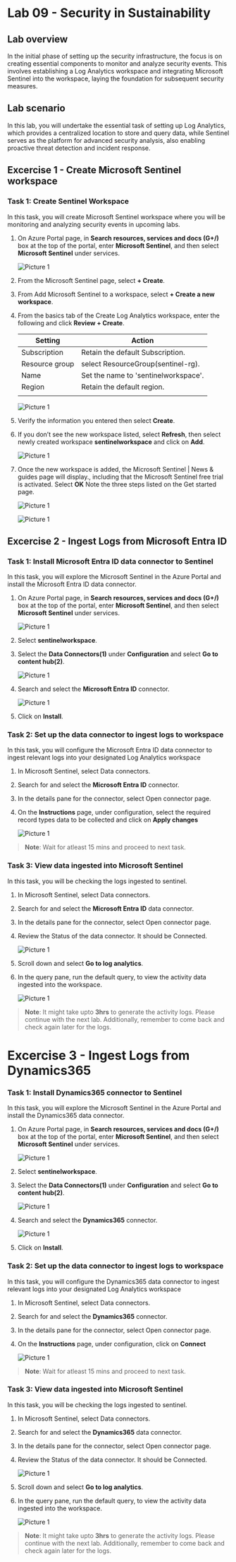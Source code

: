 # Lab 09 - Security in Sustainability

## Lab overview
In the initial phase of setting up the security infrastructure, the focus is on creating essential components to monitor and analyze security events. This involves establishing a Log Analytics workspace and integrating Microsoft Sentinel into the workspace, laying the foundation for subsequent security measures.

## Lab scenario
In this lab, you will undertake the essential task of setting up Log Analytics, which provides a centralized location to store and query data, while Sentinel serves as the platform for advanced security analysis, also enabling proactive threat detection and incident response.


## Excercise 1 - Create Microsoft Sentinel workspace

### Task 1: Create Sentinel Workspace

In this task, you will create Microsoft Sentinel workspace where you will be monitoring and analyzing security events in upcoming labs.

1.  On Azure Portal page, in **Search resources, services and docs (G+/)** box at the top of the portal, enter **Microsoft Sentinel**, and then select **Microsoft Sentinel** under services.

    ![Picture 1](../media/image_7.png)

1. From the Microsoft Sentinel page, select **+ Create**.

1. From Add Microsoft Sentinel to a workspace, select **+ Create a new workspace**.

1. From the basics tab of the Create Log Analytics workspace, enter the following and click **Review + Create**.   

    | Setting | Action |
    | -- | -- |
    | Subscription |  Retain the default Subscription.  |
    | Resource group | select ResourceGroup(sentinel-rg). |
    | Name | Set the name to 'sentinelworkspace'. |
    | Region | Retain the default region. |
    |||

    ![Picture 1](../media/Log2.png)

1. Verify the information you entered then select **Create**.

1. If you don’t see the new workspace listed, select **Refresh**, then select newly created workspace **sentinelworkspace** and click on **Add**.

   ![Picture 1](../media/Log3t1.png)

1. Once the new workspace is added, the Microsoft Sentinel | News & guides page will display., including that the Microsoft Sentinel free trial is activated. Select **OK**  Note the three steps listed on the Get started page.

   ![Picture 1](../media/image_8.png)
   
   ![Picture 1](../media/image_9.png)

## Excercise 2 - Ingest Logs from Microsoft Entra ID

### Task 1: Install Microsoft Entra ID data connector to Sentinel

In this task, you will explore the Microsoft Sentinel in the Azure Portal and install the Microsoft Entra ID data connector.

1. On Azure Portal page, in **Search resources, services and docs (G+/)** box at the top of the portal, enter **Microsoft Sentinel**, and then select **Microsoft Sentinel** under services.

     ![Picture 1](../media/image_7.png)

1. Select **sentinelworkspace**.

1. Select the **Data Connectors(1)** under **Configuration** and select **Go to content hub(2)**.

     ![Picture 1](../media/image_44.png)

1. Search and select the **Microsoft Entra ID** connector.

   ![Picture 1](../media/image_45.png)

1. Click on **Install**.


### Task 2: Set up the data connector to ingest logs to workspace

In this task, you will configure the Microsoft Entra ID data connector to ingest relevant logs into your designated Log Analytics workspace

1. In Microsoft Sentinel, select Data connectors.

1. Search for and select the **Microsoft Entra ID** connector.

1. In the details pane for the connector, select Open connector page.

1. On the **Instructions** page, under configuration, select the required record types data to be collected and click on **Apply changes**

   ![Picture 1](../media/s61.png)

  >**Note**: Wait for atleast 15 mins and proceed to next task.

### Task 3: View data ingested into Microsoft Sentinel

In this task, you will be checking the logs ingested to sentinel.

1. In Microsoft Sentinel, select Data connectors.

1. Search for and select the **Microsoft Entra ID** data connector.

1. In the details pane for the connector, select Open connector page.

1. Review the Status of the data connector. It should be Connected.

   ![Picture 1](../media/n785.png)   

1. Scroll down and select **Go to log analytics**.

1. In the query pane, run the default query, to view the activity data ingested into the workspace.

   ![Picture 1](../media/s62.png)   

  >**Note**: It might take upto **3hrs** to generate the activity logs. Please continue with the next lab. Additionally, remember to come back and check again later for the logs.

# Excercise 3 - Ingest Logs from Dynamics365

### Task 1: Install Dynamics365 connector to Sentinel

In this task, you will explore the Microsoft Sentinel in the Azure Portal and install the Dynamics365 data connector.

1. On Azure Portal page, in **Search resources, services and docs (G+/)** box at the top of the portal, enter **Microsoft Sentinel**, and then select **Microsoft Sentinel** under services.

     ![Picture 1](../media/image_7.png)

1. Select **sentinelworkspace**.

1. Select the **Data Connectors(1)** under **Configuration** and select **Go to content hub(2)**.

     ![Picture 1](../media/image_44.png)

1. Search and select the **Dynamics365** connector.

   ![Picture 1](../media/image_45.png)

1. Click on **Install**.


### Task 2: Set up the data connector to ingest logs to workspace

In this task, you will configure the Dynamics365 data connector to ingest relevant logs into your designated Log Analytics workspace

1. In Microsoft Sentinel, select Data connectors.

1. Search for and select the **Dynamics365** connector.

1. In the details pane for the connector, select Open connector page.

1. On the **Instructions** page, under configuration, click on **Connect**

   ![Picture 1](../media/s61.png)

  >**Note**: Wait for atleast 15 mins and proceed to next task.

### Task 3: View data ingested into Microsoft Sentinel

In this task, you will be checking the logs ingested to sentinel.

1. In Microsoft Sentinel, select Data connectors.

1. Search for and select the **Dynamics365** data connector.

1. In the details pane for the connector, select Open connector page.

1. Review the Status of the data connector. It should be Connected.

   ![Picture 1](../media/n785.png)   

1. Scroll down and select **Go to log analytics**.

1. In the query pane, run the default query, to view the activity data ingested into the workspace.

   ![Picture 1](../media/s62.png)   

  >**Note**: It might take upto **3hrs** to generate the activity logs. Please continue with the next lab. Additionally, remember to come back and check again later for the logs.



